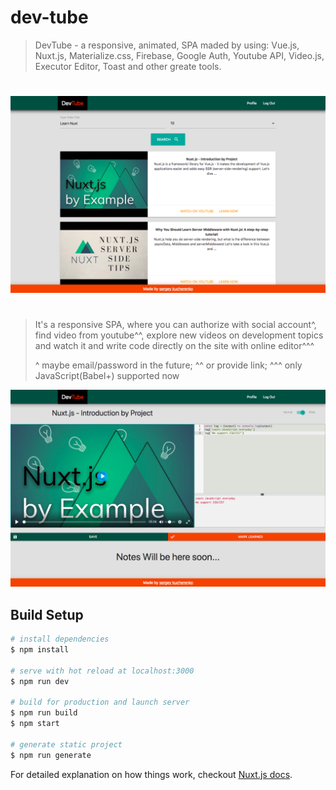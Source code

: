# dev-tube
> DevTube - a responsive, animated, SPA maded by using: Vue.js, Nuxt.js, Materialize.css, Firebase, Google Auth, Youtube API, Video.js, Executor Editor, Toast and other greate tools. 
#
![alt text](https://raw.githubusercontent.com/cherenkor/dev-tube/master/preview-profile.png)
#
> It's a responsive SPA, where you can authorize with social account^, find video from youtube^^, explore new videos on development topics and watch it and write code directly on the site with online editor^^^
>
> ^ maybe email/password in the future; ^^ or provide link; ^^^ only JavaScript(Babel+) supported now

![alt text](https://raw.githubusercontent.com/cherenkor/dev-tube/master/preview-single.png)

## Build Setup

```bash
# install dependencies
$ npm install

# serve with hot reload at localhost:3000
$ npm run dev

# build for production and launch server
$ npm run build
$ npm start

# generate static project
$ npm run generate
```

For detailed explanation on how things work, checkout [Nuxt.js docs](https://nuxtjs.org).
